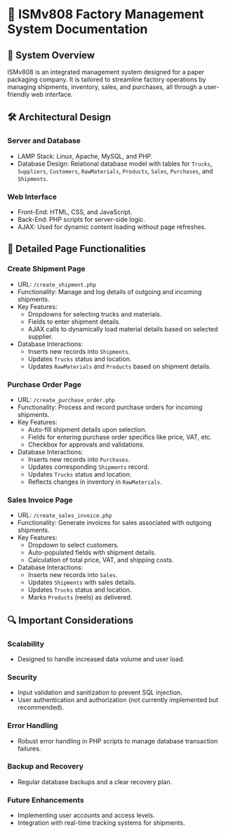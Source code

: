 📘 ISMv808 Factory Management System Documentation
==================================================

🌟 System Overview
------------------

ISMv808 is an integrated management system designed for a paper packaging company. It is tailored to streamline factory operations by managing shipments, inventory, sales, and purchases, all through a user-friendly web interface.

🛠️ Architectural Design
------------------------

### Server and Database

-   LAMP Stack: Linux, Apache, MySQL, and PHP.
-   Database Design: Relational database model with tables for `Trucks`, `Suppliers`, `Customers`, `RawMaterials`, `Products`, `Sales`, `Purchases`, and `Shipments`.

### Web Interface

-   Front-End: HTML, CSS, and JavaScript.
-   Back-End: PHP scripts for server-side logic.
-   AJAX: Used for dynamic content loading without page refreshes.

📄 Detailed Page Functionalities
--------------------------------

### Create Shipment Page

-   URL: `/create_shipment.php`
-   Functionality: Manage and log details of outgoing and incoming shipments.
-   Key Features:
    -   Dropdowns for selecting trucks and materials.
    -   Fields to enter shipment details.
    -   AJAX calls to dynamically load material details based on selected supplier.
-   Database Interactions:
    -   Inserts new records into `Shipments`.
    -   Updates `Trucks` status and location.
    -   Updates `RawMaterials` and `Products` based on shipment details.

### Purchase Order Page

-   URL: `/create_purchase_order.php`
-   Functionality: Process and record purchase orders for incoming shipments.
-   Key Features:
    -   Auto-fill shipment details upon selection.
    -   Fields for entering purchase order specifics like price, VAT, etc.
    -   Checkbox for approvals and validations.
-   Database Interactions:
    -   Inserts new records into `Purchases`.
    -   Updates corresponding `Shipments` record.
    -   Updates `Trucks` status and location.
    -   Reflects changes in inventory in `RawMaterials`.

### Sales Invoice Page

-   URL: `/create_sales_invoice.php`
-   Functionality: Generate invoices for sales associated with outgoing shipments.
-   Key Features:
    -   Dropdown to select customers.
    -   Auto-populated fields with shipment details.
    -   Calculation of total price, VAT, and shipping costs.
-   Database Interactions:
    -   Inserts new records into `Sales`.
    -   Updates `Shipments` with sales details.
    -   Updates `Trucks` status and location.
    -   Marks `Products` (reels) as delivered.

🔍 Important Considerations
---------------------------

### Scalability

-   Designed to handle increased data volume and user load.

### Security

-   Input validation and sanitization to prevent SQL injection.
-   User authentication and authorization (not currently implemented but recommended).

### Error Handling

-   Robust error handling in PHP scripts to manage database transaction failures.

### Backup and Recovery

-   Regular database backups and a clear recovery plan.

### Future Enhancements

-   Implementing user accounts and access levels.
-   Integration with real-time tracking systems for shipments.

